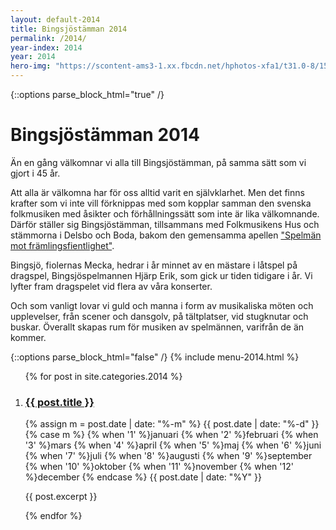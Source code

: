 ```yaml
---
layout: default-2014
title: Bingsjöstämman 2014
permalink: /2014/
year-index: 2014
year: 2014
hero-img: "https://scontent-ams3-1.xx.fbcdn.net/hphotos-xfa1/t31.0-8/1599354_10152775040907015_7828904741581645391_o.jpg"
---
```



{::options parse_block_html="true" /}
<div class="glacier">

# Bingsjöstämman 2014

Än en gång välkomnar vi alla till Bingsjöstämman, på samma sätt som vi gjort i 45 år.

Att alla är välkomna har för oss alltid varit en självklarhet. Men det finns krafter som vi inte vill förknippas med som kopplar samman den svenska folkmusiken med åsikter och förhållningssätt som inte är lika välkomnande. Därför ställer sig Bingsjöstämman, tillsammans med Folkmusikens Hus och stämmorna i Delsbo och Boda, bakom den gemensamma apellen ["Spelmän mot främlingsfientlighet"](/spelman-mot-framlingsfientlighet).

Bingsjö, fiolernas Mecka, hedrar i år minnet av en mästare i låtspel på dragspel, Bingsjöspelmannen Hjärp Erik, som gick ur tiden tidigare i år. Vi lyfter fram dragspelet vid flera av våra konserter.

Och som vanligt lovar vi guld och manna i form av musikaliska möten och upplevelser, från scener och dansgolv, på tältplatser, vid stugknutar och buskar. Överallt skapas rum för musiken av spelmännen, varifrån de än kommer.

{::options parse_block_html="false" /}
{% include menu-2014.html %}

</div>



<div class="ocean">
<div class="ocean__inner">
<ol class="posts">

{% for post in site.categories.2014 %}

  <li class="post">
    <h3><a href="{{ post.url }}">{{ post.title }}</a></h3>
    <p class="meta">
      <time datetime="{{post.date | date: "%Y-%m-%d"}}">
        {% assign m = post.date | date: "%-m" %}
        {{ post.date | date: "%-d" }}
        {% case m %}
          {% when '1' %}januari
          {% when '2' %}februari
          {% when '3' %}mars
          {% when '4' %}april
          {% when '5' %}maj
          {% when '6' %}juni
          {% when '7' %}juli
          {% when '8' %}augusti
          {% when '9' %}september
          {% when '10' %}oktober
          {% when '11' %}november
          {% when '12' %}december
        {% endcase %}
        {{ post.date | date: "%Y" }}
      </time>
    </p>
    <div class="content">
      {{ post.excerpt }}
    </div>
  </li>

{% endfor %}

</ol>

</div>
</div>
